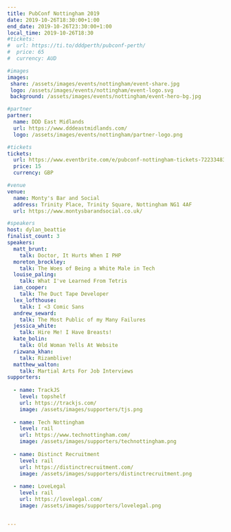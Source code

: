 ```yaml
---
title: PubConf Nottingham 2019
date: 2019-10-26T18:30:00+1:00
end_date: 2019-10-26T23:30:00+1:00
local_time: 2019-10-26T18:30
#tickets:
#  url: https://ti.to/dddperth/pubconf-perth/
#  price: 65
#  currency: AUD

#images
images:
 share: /assets/images/events/nottingham/event-share.jpg
 logo: /assets/images/events/nottingham/event-logo.svg
 background: /assets/images/events/nottingham/event-hero-bg.jpg

#partner
partner:
  name: DDD East Midlands
  url: https://www.dddeastmidlands.com/
  logo: /assets/images/events/nottingham/partner-logo.png

#tickets
tickets:
  url: https://www.eventbrite.com/e/pubconf-nottingham-tickets-72233483293
  price: 15
  currency: GBP

#venue
venue:
  name: Monty's Bar and Social
  address: Trinity Place, Trinity Square, Nottingham NG1 4AF
  url: https://www.montysbarandsocial.co.uk/

#speakers
host: dylan_beattie
finalist_count: 3
speakers:
  matt_brunt:
    talk: Doctor, It Hurts When I PHP
  moreton_brockley:
    talk: The Woes of Being a White Male in Tech
  louise_paling:
    talk: What I've Learned From Tetris
  ian_cooper:
    talk: The Duct Tape Developer
  lex_lofthouse:
    talk: I <3 Comic Sans
  andrew_seward:
    talk: The Most Public of my Many Failures
  jessica_white:
    talk: Hire Me! I Have Breasts!
  kate_bolin:
    talk: Old Woman Yells At Website
  rizwana_khan:
    talk: Rizamblive!
  matthew_walton:
    talk: Martial Arts For Job Interviews
supporters:
  
  - name: TrackJS
    level: topshelf
    url: https://trackjs.com/
    image: /assets/images/supporters/tjs.png
  
  - name: Tech Nottingham
    level: rail
    url: https://www.technottingham.com/
    image: /assets/images/supporters/technottingham.png
  
  - name: Distinct Recruitment
    level: rail
    url: https://distinctrecruitment.com/
    image: /assets/images/supporters/distinctrecruitment.png
  
  - name: LoveLegal
    level: rail
    url: https://lovelegal.com/
    image: /assets/images/supporters/lovelegal.png


---
```

